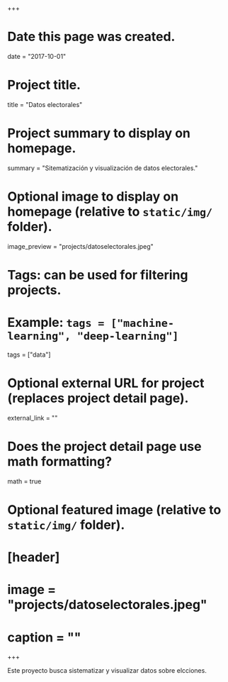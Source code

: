 +++
# Date this page was created.
date = "2017-10-01"

# Project title.
title = "Datos electorales"

# Project summary to display on homepage.
summary = "Sitematización y visualización de datos electorales."

# Optional image to display on homepage (relative to `static/img/` folder).
image_preview = "projects/datoselectorales.jpeg"

# Tags: can be used for filtering projects.
# Example: `tags = ["machine-learning", "deep-learning"]`
tags = ["data"]

# Optional external URL for project (replaces project detail page).
external_link = ""

# Does the project detail page use math formatting?
math = true

# Optional featured image (relative to `static/img/` folder).
# [header]
# image = "projects/datoselectorales.jpeg"
# caption = ""

+++

Este proyecto busca sistematizar y visualizar datos sobre elcciones.
